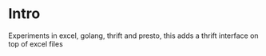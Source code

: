 # Intro

Experiments in excel, golang, thrift and presto, this adds a thrift interface on top of excel files